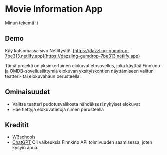 # Movie Information App
Minun tekemä :)

## Demo
Käy katsomassa sivu Netlifystä!: [https://dazzling-gumdrop-7be313.netlify.app](https://dazzling-gumdrop-7be313.netlify.app)

Tämä projekti on yksinkertainen elokuvatietosovellus, joka käyttää Finnkino- ja OMDB-sovellusliittymiä elokuvan yksityiskohtien näyttämiseen valitun teatteri- tai elokuvahaun perusteella.

## Ominaisuudet
- Valitse teatteri pudotusvalikosta nähdäksesi nykyiset elokuvat
- Hae tiettyjä elokuvatietoja nimen perusteella

## Kreditit
- [W3schools](https://www.w3schools.com/)
- [ChatGPT](https://chatgpt.com/) Oli vaikeuksia Finnkino API toimivuuden saamisessa, joten kysyin apua.
